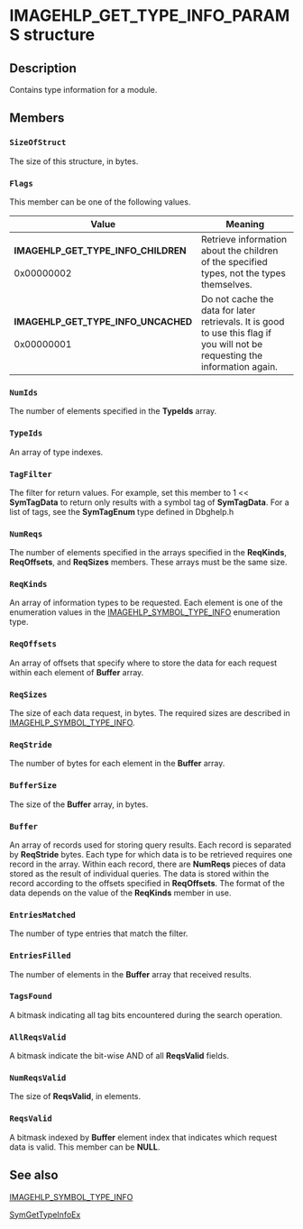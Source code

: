 # IMAGEHLP_GET_TYPE_INFO_PARAMS structure

## Description

Contains type information for a module.

## Members

### `SizeOfStruct`

The size of this structure, in bytes.

### `Flags`

This member can be one of the following values.

| Value | Meaning |
| --- | --- |
| **IMAGEHLP_GET_TYPE_INFO_CHILDREN**<br><br>0x00000002 | Retrieve information about the children of the specified types, not the types themselves. |
| **IMAGEHLP_GET_TYPE_INFO_UNCACHED**<br><br>0x00000001 | Do not cache the data for later retrievals. It is good to use this flag if you will not be requesting the information again. |

### `NumIds`

The number of elements specified in the **TypeIds** array.

### `TypeIds`

An array of type indexes.

### `TagFilter`

The filter for return values. For example, set this member to 1 << **SymTagData** to return only results with a symbol tag of **SymTagData**. For a list of tags, see the **SymTagEnum** type defined in Dbghelp.h

### `NumReqs`

The number of elements specified in the arrays specified in the **ReqKinds**, **ReqOffsets**, and **ReqSizes** members. These arrays must be the same size.

### `ReqKinds`

An array of information types to be requested. Each element is one of the enumeration values in the [IMAGEHLP_SYMBOL_TYPE_INFO](https://learn.microsoft.com/windows/desktop/api/dbghelp/ne-dbghelp-imagehlp_symbol_type_info) enumeration type.

### `ReqOffsets`

An array of offsets that specify where to store the data for each request within each element of **Buffer** array.

### `ReqSizes`

The size of each data request, in bytes. The required sizes are described in [IMAGEHLP_SYMBOL_TYPE_INFO](https://learn.microsoft.com/windows/desktop/api/dbghelp/ne-dbghelp-imagehlp_symbol_type_info).

### `ReqStride`

The number of bytes for each element in the **Buffer** array.

### `BufferSize`

The size of the **Buffer** array, in bytes.

### `Buffer`

An array of records used for storing query results. Each record is separated by **ReqStride** bytes. Each type for which data is to be retrieved requires one record in the array. Within each record, there are **NumReqs** pieces of data stored as the result of individual queries. The data is stored within the record according to the offsets specified in **ReqOffsets**. The format of the data depends on the value of the **ReqKinds** member in use.

### `EntriesMatched`

The number of type entries that match the filter.

### `EntriesFilled`

The number of elements in the **Buffer** array that received results.

### `TagsFound`

A bitmask indicating all tag bits encountered during the search operation.

### `AllReqsValid`

A bitmask indicate the bit-wise AND of all **ReqsValid** fields.

### `NumReqsValid`

The size of **ReqsValid**, in elements.

### `ReqsValid`

A bitmask indexed by **Buffer** element index that indicates which request data is valid. This member can be **NULL**.

## See also

[IMAGEHLP_SYMBOL_TYPE_INFO](https://learn.microsoft.com/windows/desktop/api/dbghelp/ne-dbghelp-imagehlp_symbol_type_info)

[SymGetTypeInfoEx](https://learn.microsoft.com/windows/desktop/api/dbghelp/nf-dbghelp-symgettypeinfoex)